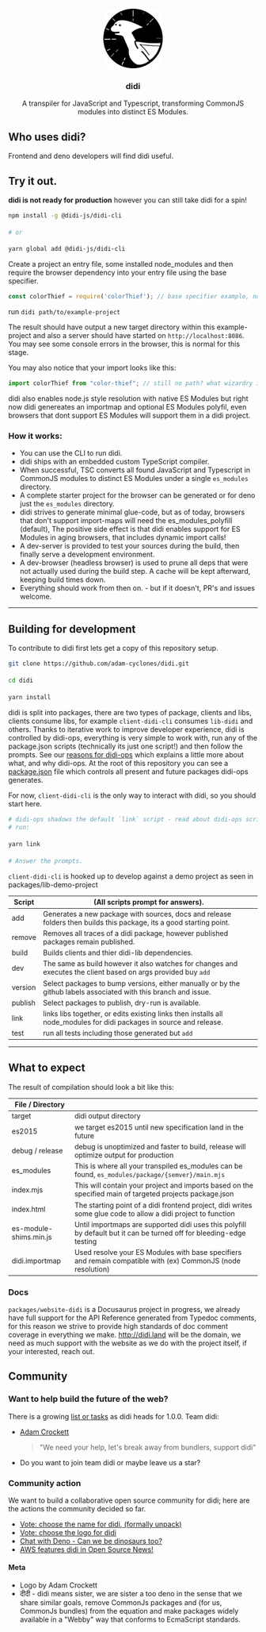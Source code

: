 <!-- PROJECT LOGO -->
<!--suppress HtmlDeprecatedAttribute, CheckImageSize -->
<p align="center">
  <a href="https://github.com/adam-cyclones/didi">
    <img src="packages/website-didi/static/img/didi-logo.png" alt="didi the dino is a pterodactyl logo" width="120" height="120">
  </a>

  <h3 align="center">didi</h3>

  <p align="center">
    A transpiler for JavaScript and Typescript, transforming CommonJS modules into distinct ES Modules.
  </p>
</p>


## Who uses didi?
Frontend and deno developers will find didi useful.

## Try it out.
**didi is not ready for production** however you can still take didi for a spin!
``` sh
npm install -g @didi-js/didi-cli

# or

yarn global add @didi-js/didi-cli
```
Create a project an entry file, some installed node_modules and then require the browser dependency into your entry file using the base specifier. 
``` js
const colorThief = require('colorThief'); // base specifier example, no paths needed
```

run `didi path/to/example-project`

The result should have output a new target directory within this example-project and also a server should have started on `http://localhost:8086`.
You may see some console errors in the browser, this is normal for this stage.

You may also notice that your import looks like this:
``` js
import colorThief from "color-thief"; // still no path? what wizardry is this!
```
didi also enables node.js style resolution with native ES Modules but right now didi genereates an importmap and optional ES Modules polyfil, even browsers that dont support ES Modules will support them in a didi project.


### How it works:
- You can use the CLI to run didi.
- didi ships with an embedded custom TypeScript compiler.
- When successful, TSC converts all found JavaScript and Typescript in CommonJS modules to distinct ES Modules under a single `es_modules` directory.
- A complete starter project for the browser can be generated or for deno just the `es_modules` directory.
- didi strives to generate minimal glue-code, but as of today, browsers that don't support import-maps will need the es_modules_polyfill (default), The positive side effect is that didi enables support for ES Modules in aging browsers, that includes dynamic import calls!
- A dev-server is provided to test your sources during the build, then finally serve a development environment.
- A dev-browser (headless browser) is used to prune all deps that were not actually used during the build step. A cache will be kept afterward, keeping build times down.
- Everything should work from then on. - but if it doesn't, PR's and issues welcome.

---

## Building for development
To contribute to didi first lets get a copy of this repository setup.
``` sh
git clone https://github.com/adam-cyclones/didi.git

cd didi

yarn install
```
didi is split into packages, there are two types of package, clients and libs, clients consume libs, for example `client-didi-cli` consumes `lib-didi` and others.
Thanks to iterative work to improve developer experience, didi is controlled by didi-ops, everything is very simple to work with, run any of the package.json scripts (technically its just one script!) and then follow the prompts.
See our [reasons for didi-ops](https://dev.to/adam_cyclones/didi-docs-website-and-other-highlights-3m9d) which explains a little more about what, and why didi-ops.
At the root of this repository you can see a [package.json](https://github.com/adam-cyclones/didi/blob/504caec136fcf9cfcfc96af513ad4a4a0afd0f5c/package.json#L28) file which controls all present and future packages didi-ops generates.

For now, `client-didi-cli` is the only way to interact with didi, so you should start here.

``` sh
# didi-ops shadows the default `link` script - read about didi-ops scripts bellow.
# run:

yarn link

# Answer the prompts.
```

`client-didi-cli` is hooked up to develop against a demo project as seen in packages/lib-demo-project

| Script  | (All scripts prompt for answers).                                                                                        |
|---------|----------------------------------------------------------------------------------------------------------------------|
| add     | Generates a new package with sources, docs and release folders then builds this package, its a good starting point.  |
| remove  | Removes all traces of a didi package, however published packages remain published.                                   |
| build   | Builds clients and thier didi-lib dependencies.                                                                      |
| dev     | The same as build however it also watches for changes and executes the client based on args provided buy `add`       |
| version | Select packages to bump versions, either manually or by the github labels associated with this branch and issue.     |
| publish | Select packages to publish, dry-run is available.                                                                    |
| link    | links libs together, or edits existing links then installs all node_modules for didi packages in source and release. |
| test    | run all tests including those generated but `add`                                                                    |
---
## What to expect
The result of compilation should look a bit like this:

| File / Directory       |                                                                                                                     |
|------------------------|---------------------------------------------------------------------------------------------------------------------|
| target                 | didi output directory                                                                                               |
| es2015                 | we target es2015 until new specification land in the future                                                     |
| debug / release        | debug is unoptimized and faster to build, release will optimize output for production                               |
| es_modules             | This is where all your transpiled es_modules can be found, `es_modules/package/{semver}/main.mjs`                               |
| index.mjs              | This will contain your project and imports based on the specified main of targeted projects package.json            |
| index.html             | The starting point of a didi frontend project, didi writes some glue code to allow a didi project to function        |
| es-module-shims.min.js | Until importmaps are supported didi uses this polyfill by default but it can be turned off for bleeding-edge testing |
| didi.importmap         | Used resolve your ES Modules with base specifiers and remain compatible with (ex) CommonJS (node resolution)        |

### Docs
`packages/website-didi` is a Docusaurus project in progress, we already have full support for the API Reference generated from Typedoc comments, for this reason we strive to provide high standards of doc comment coverage in everything we make.
http://didi.land will be the domain, we need as much support with the website as we do with the project itself, if your interested, reach out.

## Community

### Want to help build the future of the web?
There is a growing [list or tasks](https://github.com/adam-cyclones/didi/issues) as didi heads for 1.0.0. Team didi:
- [Adam Crockett](https://dev.to/adam_cyclones)
    > "We need your help, let's break away from bundlers, support didi"
- Do you want to join team didi or maybe leave us a star?

### Community action 
We want to build a collaborative open source community for didi; here are the actions the community decided so far.
- [Vote: choose the name for didi, (formally unpack)](https://dev.to/adam_cyclones/name-this-software-opinion-needed-40m8)
- [Vote: choose the logo for didi](https://dev.to/adam_cyclones/didi-help-me-choose-a-logo-3mo4)
- [Chat with Deno - Can we be dinosaurs too?](https://github.com/denoland/deno/issues/6625)
- [AWS features didi in Open Source News!](https://www.linkedin.com/feed/update/urn:li:activity:6688362989487239169/)

#### Meta
- Logo by Adam Crockett
- दीदी - didi means sister, we are sister a too deno in the sense that we share similar goals, remove CommonJs packages and (for us, CommonJs bundles) from the equation and make packages widely available in a "Webby" way that conforms to EcmaScript standards.
